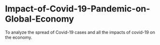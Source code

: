 # Impact-of-Covid-19-Pandemic-on-Global-Economy
 To analyze the spread of Covid-19 cases and all the impacts of covid-19 on the economy.
